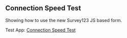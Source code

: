 ## Connection Speed Test

Showing how to use the new Survey123 JS based form.

Test App: [Connection Speed Test](https://geoxc-apps2.bd.esri.com/DataCollection/SpeedTest/index.html)
